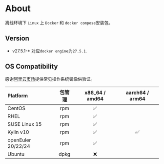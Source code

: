# About

离线环境下 `Linux` 上 `Docker` 和 `docker compose`安装包。

## Version

* v27.5.1-* 对应`docker engine`为`27.5.1`.

## OS Compatibility

感谢[阿里云市场](https://market.aliyun.com/products/57742013?page=1)提供常见操作系统镜像供验证。

| Platform           | 包管理  |   x86_64 / amd64   |  aarch64 / arm64   |
|:-------------------|:----:|:------------------:|:------------------:|
| CentOS             | rpm  | :white_check_mark: |                    |
| RHEL               | rpm  | :white_check_mark: |                    |
| SUSE Linux 15      | rpm  | :white_check_mark: |                    |
| Kylin v10          | rpm  | :white_check_mark: | :white_check_mark: |
| openEuler 20/22/24 | rpm  | :white_check_mark: |                    |
| Ubuntu             | dpkg |        :x:         |                    |